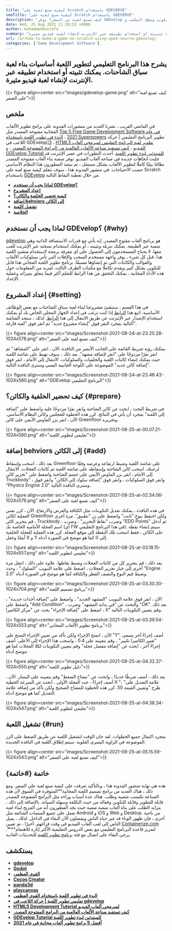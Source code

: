 ```yaml
---
title: "كيفية صنع لعبة على Scratch باستخدام GDEVERVE" 
seoTitle: "كيفية صنع لعبة على Scratch باستخدام GDEVERVE" 
description: "كيف تصنع لعبة من الصفر؟ يوفر GDEvelop واجهة مستخدم منطقية مليئة بالعديد من المكونات والسلوكيات لإنشاء ألعاب فيديو للويب وسطح المكتب و iOS و Android." 
date: Wed, 25 Aug 2021 11:20:52 +0000
author: muhammadmustafa
summary: "يشرح هذا البرنامج التعليمي لتطوير اللعبة أساسيات بناء لعبة سباق الشاحنات. يمكنك تثبيته أو استخدام تطبيقه عبر الإنترنت لإنشاء لعبة فيديو مثيرة." 
url: /ar/how-to-make-a-game-on-scratch-using-open-source-gdevelop/
categories: ['Game Development Software']
---
```


## يشرح هذا البرنامج التعليمي لتطوير اللعبة أساسيات بناء لعبة سباق الشاحنات. يمكنك تثبيته أو استخدام تطبيقه عبر الإنترنت لإنشاء لعبة فيديو مثيرة.

{{< figure align=center src="images/gdevelop-game.png" alt="كيف تصنع لعبة على الصفر">}}


## **ملخص** 
في الماضي القريب ، نشرنا العديد من منشورات المدونة على برامج تطوير الألعاب المجانية مفتوحة المصدر مثل [Top 5 Free Game Development Software في عام 2021][1] ، [البدء في تطوير اللعبة باستخدام Superpowers][2] تطوير البرنامج التعليمي | حركة اللاعب في GDEvelop][3] ، [HTML5 تطوير لعبة البرنامج التعليمي لمبرمجي ألعاب الفيديو][4] ، [كيف تستفيد صناعة الألعاب العالمية من البرامج المفتوحة المصدر][5] ، و [GDEvelop Tutorial للمبتدئين لبدء تطوير اللعبة][6 ]. أحدث التطورات في عصر الإنترنت قد جلبت اتجاهات جديدة في صناعة ألعاب الفيديو. توفر منصة بناء ألعاب مفتوحة المصدر نظامًا بيئيًا كاملًا لتطوير الألعاب بشكل مستقل ، ثم ينضذ المطورون هذا النظام الأساسي حسب الاحتياجات. في منشور المدونة هذا ، سوف نتعلم كيفية صنع لعبة على Scratch باستخدام [GDEvelop][7] من خلال تغطية النقاط التالية.
* **[لماذا يجب أن نستخدم GDEvelop؟][8]** 
* **[إعداد المشروع][9]** 
* **[كيفية تحضير الخلفية والكائن؟][10]** 
* **[إضافة behviors إلى الكائن][11]** 
* **[تشغيل اللعبة][12]** 
* **[الخلاصة][13]** 

## لماذا يجب أن نستخدم GDEvelop؟ {#why}

[gdevelop][7] هو برنامج ألعاب مفتوح المصدر. إنه يأتي مع قدرات الاستضافة الذاتية وهي منصة عبر الطبيعة. يمكنك تنزيله وتثبيته ، أو يمكنك استخدام نسخته عبر الإنترنت للعب معها. لا يحتاج المستخدمون إلى الحصول على أي معرفة برمجة لاستخدام منشئ اللعبة هذا. قبل كل شيء ، يوفر واجهة مستخدم السحب والإفلات التي تأتي بسلوكيات الألعاب والقوالب والكائنات التي تم إنشاؤها مسبقًا. برنامج تطوير اللعبة المجاني هذا قابل للتكوين بشكل كبير ويقدم تكاملًا مع مكتبات الطرف الثالث. لمزيد من المعلومات حول هذه الأداة المجانية ، يمكنك التحقق من هذا الرابط للتعلم أكثر فيما يتعلق بميزاته وعملية الإعداد.

## إعداد المشروع {#setting}

في هذا القسم ، سننشئ مشروعنا لبناء لعبة سباق الشاحنات مع بعض الوظائف الأساسية. اتبع هذا [الرابط][6] إذا كنت ترغب في إعداد الجهاز المحلي الخاص بك أو يمكنك استخدام الإصدار عبر الإنترنت عن طريق الانتقال إلى هذا [الرابط][14].
لذلك ، ستجد الشاشة التالية بمجرد النقر فوق "إنشاء مشروع جديد" ثم انقر فوق "لعبة فارغة".

{{< figure align=center src="images/Screenshot-2021-08-24-at-23.20.28-1024x578.png" alt="كيف تصنع لعبة على الصفر">}}

يمكنك رؤية شريط القائمة على الجانب الأيسر من النافذة. الآن ، انقر على "المشاهد" ثم انقر نقرًا مزدوجًا على "انقر لإضافة مشهد". بعد ذلك ، سوف تهبط على شاشة اللعبة حيث يمكنك إنشاء كائنات اللعبة والخلفيات والسلوكيات. الانتقال إلى الأمام ، انقر فوق "إضافة كائن جديد" الموضوعة على اللوحة الجانبية اليمنى وسترى النافذة التالية.

{{< figure align=center src="images/Screenshot-2021-08-24-at-23.46.43-1024x580.png" alt="GDEvelop البرنامج التعليمي">}}


## كيف تحضير الخلفية والكائن؟ {#prepare}

في شريط البحث ، ابحث عن كائن الشاحنة وانقر نقرًا مزدوجًا عليه واضغط على "إضافة إلى اللعبة" بمجرد أن يأتي في النتائج. كرر هذه الخطوة للعجلتين وكائن النظام الأساسي. الآن ، انقر بزر الماوس الأيمن على كائن Greenfloor وتحريره.

{{< figure align=center src="images/Screenshot-2021-08-25-at-00.07.21-1024x580.png" alt="تعليمي لتطوير اللعبة">}}


## إضافة behviors إلى الكائن {#add}

بعد ذلك ، اسحب وإسقاط Greenfloor على شاشة اللعبة وضبط ارتفاعه وعرضه وفقًا لرغبتك. اسحب كائن الشاحنة وإسقاطه على شاشة اللعبة ثم كائنات العجلات. الانتقال إلى الأمام ، انقر بزر الماوس الأيمن على جسم الشاحنة واضغط على "تحرير كائن Truckbody" ، وانقر فوق السلوكيات ، وانقر فوق "إضافة سلوك إلى الكائن" وانقر فوق "Physics Engine 2.0" وسترى النافذة التالية.

{{< figure align=center src="images/Screenshot-2021-08-25-at-02.54.06-1024x579.png" alt="كيف تصنع لعبة على الصفر">}}

في هذه النافذة ، يمكنك تعديل التكوينات مثل الكثافة والعرض والارتفاع. الآن ، كرر نفس العملية لكائن Greenfloor ولكن احتفظ بنوع "ثابت" واضغط على زر "تطبيق". مرة أخرى ، قم بتحرير كائن Truckbody ، وضرب "نقاط التحرير" ، وضرب "EDD Points" ثم أدخل اسم العجلة الأمامية الخاصة بك (أي FW في هذا البرنامج التعليمي). سيتم إنشاء نقطة على الكائن ، فقط اسحب تلك النقطة إلى موقع العجلة. كرر هذه العملية للعجلة الخلفية أيضًا وجعل X و Y إلى 0 كما هو موضح في الصورة أدناه.

{{< figure align=center src="images/Screenshot-2021-08-25-at-03.18.15-1024x557.png" alt="تعليمي لتطوير اللعبة">}}

بعد ذلك ، قم بتحرير كل من كائنات العجلات وضبط نقاطها. علاوة على ذلك ، انتقل مرة أخرى إلى خيار تحرير العجلات ، اضغط على علامة التبويب "السلوك" ، وحدد "Engine 2.0" وضبط قيم النوع والنصف القطر والكثافة كما هو موضح في الصورة أدناه.

{{< figure align=center src="images/Screenshot-2021-08-25-at-03.30.30-1024x704.png" alt="برنامج تصميم اللعبة">}}

الآن ، انقر فوق علامة التبويب "المشهد الجديد" ، واضغط على "إضافة أحداث جديدة" ، واضغط على "Add Condition" ، والبحث عن "في بداية المشهد" وضرب "OK". بعد ذلك ، اضغط على "إضافة الإجراء" بحث عن "مركز الكاميرا X" وقم بتعيين التكوينات التالية.

{{< figure align=center src="images/Screenshot-2021-08-25-at-03.39.54-1024x553.png" alt="برنامج تطوير الألعاب المجاني">}}

الآن ، انسخ الإجراء ولكن تأكد من تعيين الإجراء النسخ على "Y". أضف إجراءً آخر يسمى "تغيير الكاميرا تكبير" ، وقم بتعيينه على 0.4 ، واسحب هذا الإجراء إلى الأعلى. أضف إجراءً آخر ، ابحث عن "إضافة مفصل عجلة" وقم بتعيين التكوينات لكلا العجلات كما هو موضح أدناه.

{{< figure align=center src="images/Screenshot-2021-08-25-at-04.32.37-1024x550.png" alt="دليل تطوير اللعبة">}}

بعد ذلك ، أضف شرطًا جديدًا ، وابحث عن "مفتاح الضغط" وقم بتعيينه على اليسار. الآن ، أضف إجراءً ، حدد العجلة الأولى ، ابحث عن السرعة الخطية X "، علامة التعديل على" طرح "وتعيين القيمة 50. كرر هذه الخطوة للمفتاح الصحيح ولكن تأكد من إضافة علامة التعديل كما هو موضح أدناه.

{{< figure align=center src="images/Screenshot-2021-08-25-at-04.38.34-1024x547.png" alt="تعليمي لتطوير اللعبة">}}


## تشغيل اللعبة {#run}

بمجرد اكتمال جميع الخطوات. لقد حان الوقت لتشغيل اللعبة عن طريق الضغط على الزر الموضوعة في الزاوية اليسرى العلوية. سيتم إطلاق اللعبة في النافذة الجديدة.

{{< figure align=center src="images/Screenshot-2021-08-25-at-05.15.59-1024x543.png" alt="كيف تصنع لعبة على الصفر">}}


## خاتمة {#خاتمة}

هذه هي نهاية منشور المدونة هذا ، وبالتأكيد تعرفت على كيفية صنع لعبة على الصفر. ومع ذلك ، هناك العديد من برامج تصميم اللعبة المجانية**المتوفرة في السوق لأن هذه الصناعة تكتسب شعبية وطلب. هناك عدة أسباب وراءه مثل البرامج المفتوحة المصدر قابلة للتطوير وقابلة للتكوين وفعالة من حيث التكلفة وسهلة الصيانة. بالإضافة إلى ذلك ، يتزايد الطلب على بناة ألعاب منصة منصة حيث يجد المطورون أنه من المريح لبناء لعبة تعمل على جميع المنصات الشائعة مثل Android و iOS و Web و Desktop. من ناحية أخرى ، فإن ظهور الوباء قد غير حياة الناس ويفضلون الآن البقاء في الداخل. لذلك ، يميل الناس إلى لعب ألعاب الفيديو في وقت فراغهم.
أخيرًا ، تم تعيين [Containerize.com][15] لتعزيز قاعدة البرنامج التعليمي مع بعض الدروس التعليمية الأكثر إثارة للاهتمام****. يرجى البقاء على اتصال مع فئة [برنامج تطوير اللعبة][16] للتحديثات العادية.

## يستكشف
* **[gdevelop][7]** 
* **[Godot][17]** 
* **[القوى العظمى][18]** 
* **[Cocos Creator][19]** 
* **[panda3d][20]** 
* **[playcanvas][21]** 
* **[البدء في تطوير اللعبة باستخدام القوى العظمى][2]** 
* **[تعليمي تطوير اللعبة | حركة اللاعب في gdevelop][3]** 
* **[HTML5 Development Tutorial لمبرمجي ألعاب الفيديو][4]** 
* **[كيف تستفيد صناعة الألعاب العالمية من البرامج المفتوحة المصدر][5]** 
* **[GDEvelop Tutorial للمبتدئين لبدء تطوير اللعبة][6]** 
* [ **أفضل 5 برامج تطوير ألعاب مجانية في عام 2021** ][1]



[1]: https://blog.containerize.com/game-development-software/top-5-free-game-development-software-in-the-year-2021/
[2]: https://blog.containerize.com/game-development-software/superpowers-animation-getting-started-with-game-development/
[3]: https://blog.containerize.com/game-development-software/game-development-tutorial-player-movement-in-gdevelop/
[4]: https://blog.containerize.com/2021/05/19/html5-game-development-tutorial-for-video-game-programmers/
[5]: https://blog.containerize.com/game-development-software/how-global-gaming-market-leveraging-open-source-software/
[6]: https://blog.containerize.com/game-development-software/game-development-tutorial-player-movement-in-gdevelop/
[7]: https://products.containerize.com/game-development-software/gdevelop/
[8]: #why
[9]: #setting
[10]: #prepare
[11]: #add
[12]: #run
[13]: #Conclusion
[14]: https://editor.gdevelop-app.com/
[15]: https://www.containerize.com/
[16]: https://products.containerize.com/game-development-software/
[17]: https://products.containerize.com/game-development-software/godot/
[18]: https://products.containerize.com/game-development-software/superpowers/
[19]: https://products.containerize.com/game-development-software/cocos-creator/
[20]: https://products.containerize.com/game-development-software/panda3d/
[21]: https://products.containerize.com/game-development-software/playcanvas/
